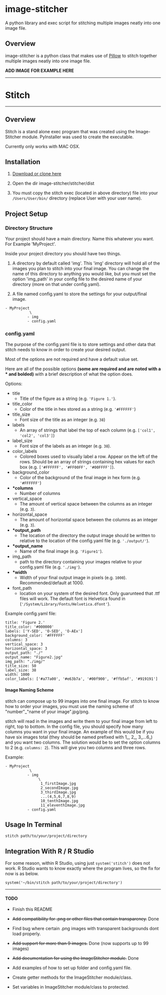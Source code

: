 # image-stitcher

A python library and exec script for stitching multiple images neatly into one image file.

## Overview

image-stitcher is a python class that makes use of [Pillow][link to pillow] to stitch together multiple images neatly into one image file.

**ADD IMAGE FOR EXAMPLE HERE**

---

# Stitch

---

## Overview

Stitch is a stand alone exec program that was created using the Image-Stitcher module. PyInstaller was used to create the executable.

Currently only works with MAC OSX.

## Installation

1. [Download or clone here](https://github.com/brag4918/image-stitcher)

2. Open the dir image-stitcher/stitcher/dist

3. You must copy the stitch exec (located in above directory) file into your `/Users/User/bin/` directory (replace User with your user name).

## Project Setup

### Directory Structure

Your project should have a main directory. Name this whatever you want. For Example 'MyProject'.

Inside your project directory you should have two things.

1. A directory by default called 'img'. This 'img' directory will hold all of the images you plan to stitch into your final image. You can change the name of this directory to anything you would like, but you must set the option 'img_path' in your config file to the desired name of your directory (more on that under config.yaml).

2. A file named config.yaml to store the settings for your output/final image.


```
- MyProject
		   \
		  - img
		  - config.yaml
```

### config.yaml

The purpose of the config.yaml file is to store settings and other data that stitch needs to know in order to create your desired output.

Most of the options are not required and have a default value set. 

Here are all of the possible options **(some are required and are noted with a * and bolded)** with a brief description of what the option does.

Options:

- title
	- Title of the figure as a string (e.g. `'Figure 1.'`).
- title_color
	- Color of the title in hex stored as a string (e.g. `'#FFFFFF'`)
- title_size
	- Font size of the title as an integer (e.g. `38`)
- labels
	- An array of strings that label the top of each column (e.g. `['col1', 'col2', 'col3']`)
- label_size
	- Font size of the labels as an integer (e.g. `38`).
- color_labels
	- Colored boxes used to visually label a row. Appear on the left of the rows. Should be an array of strings containing hex values for each box (e.g. `['#FFFFFF', '#FF00FF', '#00FFFF']`).
- background_color
	- Color of the background of the final image in hex form (e.g. `'#FFFFFF'`)
- __*columns__
	- Number of columns
- vertical_space
	- The amount of vertical space between the columns as an integer (e.g. `3`). 
- horizontal_space
	- The amount of horizontal space between the columns as an integer (e.g. `3`).
- __*output_path__
	- The location of the directory the output image should be written to relative to the location of the config.yaml file (e.g. `'./output/'`).
- __*output_name__
	- Name of the final image (e.g. `'Figure1'`).
- img_path
	- path to the directory containing your images relative to your config.yaml file (e.g. `'./img'`).
- __*width__
	- Width of your final output image in pixels (e.g. `1000`). Recommended/default at 1000.
- font_path
	- location on your system of the desired font. Only guarunteed that .ttf files will work. The default font is Helvetica found in (`'/System/Library/Fonts/Helvetica.dfont'`).

Example config.yaml file:

```
title: 'Figure 2.'
title_color: '#000000'
labels: ['Y-SED', 'O-SED', 'O-AEx']
background_color: '#FFFFFF'
columns: 3
vertical_space: 3
horizontal_space: 3
output_path: "./"
output_name: "Figure2.jpg"
img_path: "./img/"
title_size: 50
label_size: 38
width: 1000
color_labels: ['#a77a00', '#e63b7a', '#00f900', '#ffb5af', '#919191']
```

#### Image Naming Scheme

stitch can compose up to 99 images into one final image. For stitch to know how to order your images, you must use the naming scheme of "number"_"name of your image".jpg/png.

stitch will read in the images and write them to your final image from left to right, top to bottom.
In the config file, you should specify how many columns you want in your final image. An example of this would be if you have six images total (they should be named prefixed with 1\_, 2\_, 3\_...6\_) and you want two columns. The solution would be to set the option columns to 2 (e.g. `columns: 2`). This will give you two columns and three rows.

Example:

```
- MyProject
           \
          - img
               \
                1_firstImage.jpg
                2_secondImage.jpg
                3_thirdImage.jpg
                ...(4,5,6,7,8,9)
                10_tenthImage.jpg
                11_eleventhImage.jpg
          - config.yaml
```  

## Usage In Terminal

`stitch path/to/your/project/directory`

## Integration With R / R Studio

For some reason, within R Studio, using just `system('stitch')` does not work. R Studio wants to know exactly where the program lives, so the fix for now is as below.

`system('~/bin/stitch path/to/your/project/directory')`

---

#### TODO

- Finish this README

- ~~Add compatibility for .png or other files that contain transparency.~~ Done

- Find bug where certain .png images with transparent backgrounds dont load properly. 

- ~~Add support for more than 9 images.~~ Done (now supports up to 99 images)

- ~~Add documentation for using the ImageStitcher module.~~ Done

- Add examples of how to set up folder and config.yaml file. 

- Create getter methods for the ImageStitcher module/class.

- Set variables in ImageStitcher module/class to protected. 

[link to pillow]: http://pillow.readthedocs.io/en/3.1.x/index.html 